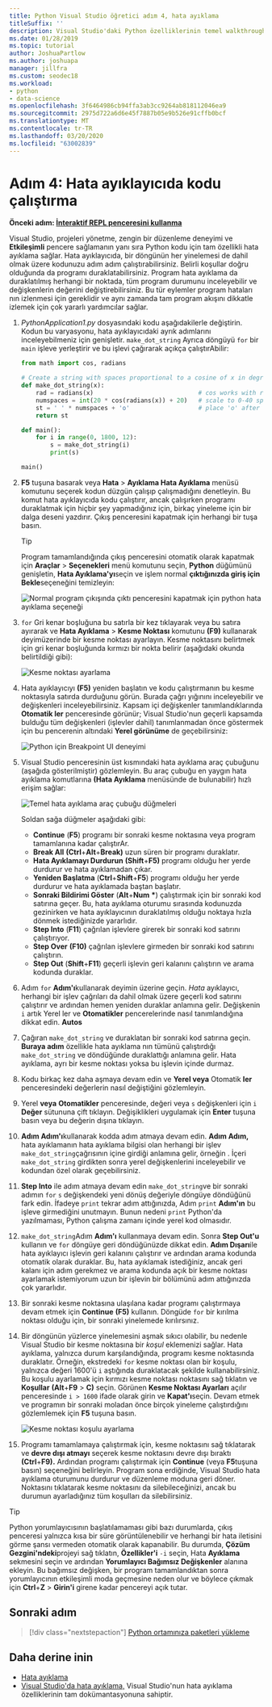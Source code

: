 ```yaml
---
title: Python Visual Studio öğretici adım 4, hata ayıklama
titleSuffix: ''
description: Visual Studio'daki Python özelliklerinin temel walkthrough'unun 4.
ms.date: 01/28/2019
ms.topic: tutorial
author: JoshuaPartlow
ms.author: joshuapa
manager: jillfra
ms.custom: seodec18
ms.workload:
- python
- data-science
ms.openlocfilehash: 3f6464986cb94ffa3ab3cc9264ab818112046ea9
ms.sourcegitcommit: 2975d722a6d6e45f7887b05e9b526e91cffb0bcf
ms.translationtype: MT
ms.contentlocale: tr-TR
ms.lasthandoff: 03/20/2020
ms.locfileid: "63002839"
---
```

# <a name="step-4-run-code-in-the-debugger"></a>Adım 4: Hata ayıklayıcıda kodu çalıştırma

**Önceki adım: [İnteraktif REPL penceresini kullanma](tutorial-working-with-python-in-visual-studio-step-03-interactive-repl.md)**

Visual Studio, projeleri yönetme, zengin bir düzenleme deneyimi ve **Etkileşimli** pencere sağlamanın yanı sıra Python kodu için tam özellikli hata ayıklama sağlar. Hata ayıklayıcıda, bir döngünün her yinelemesi de dahil olmak üzere kodunuzu adım adım çalıştırabilirsiniz. Belirli koşullar doğru olduğunda da programı duraklatabilirsiniz. Program hata ayıklama da duraklatılmış herhangi bir noktada, tüm program durumunu inceleyebilir ve değişkenlerin değerini değiştirebilirsiniz. Bu tür eylemler program hataları nın izlenmesi için gereklidir ve aynı zamanda tam program akışını dikkatle izlemek için çok yararlı yardımcılar sağlar.

1. *PythonApplication1.py* dosyasındaki kodu aşağıdakilerle değiştirin. Kodun bu varyasyonu, hata ayıklayıcıdaki ayrık adımlarını inceleyebilmeniz için genişletir. `make_dot_string` Ayrıca döngüyü `for` bir `main` işleve yerleştirir ve bu işlevi çağırarak açıkça çalıştırAbilir:

    ```python
    from math import cos, radians

    # Create a string with spaces proportional to a cosine of x in degrees
    def make_dot_string(x):
        rad = radians(x)                             # cos works with radians
        numspaces = int(20 * cos(radians(x)) + 20)   # scale to 0-40 spaces
        st = ' ' * numspaces + 'o'                   # place 'o' after the spaces
        return st

    def main():
        for i in range(0, 1800, 12):
            s = make_dot_string(i)
            print(s)

    main()
    ```

1. **F5** tuşuna basarak veya **Hata** > **Ayıklama Hata Ayıklama** menüsü komutunu seçerek kodun düzgün çalışıp çalışmadığını denetleyin. Bu komut hata ayıklayıcıda kodu çalıştırır, ancak çalışırken programı duraklatmak için hiçbir şey yapmadığınız için, birkaç yineleme için bir dalga deseni yazdırır. Çıkış penceresini kapatmak için herhangi bir tuşa basın.

    > [!Tip]
    > Program tamamlandığında çıkış penceresini otomatik olarak kapatmak için **Araçlar** > **Seçenekleri** menü komutunu seçin, **Python** düğümünü genişletin, **Hata Ayıklama'yı**seçin ve işlem normal **çıktığınızda giriş için Bekle**seçeneğini temizleyin:
    >
    > ![Normal program çıkışında çıktı penceresini kapatmak için python hata ayıklama seçeneği](media/vs-getting-started-python-22-debugging5.png)

1. `for` Gri kenar boşluğuna bu satırla bir kez tıklayarak veya bu satıra ayırarak ve **Hata Ayıklama** > **Kesme Noktası** komutunu **(F9)** kullanarak deyimüzerinde bir kesme noktası ayarlayın. Kesme noktasını belirtmek için gri kenar boşluğunda kırmızı bir nokta belirir (aşağıdaki okunda belirtildiği gibi):

    ![Kesme noktası ayarlama](media/vs-getting-started-python-18-debugging1.png)

1. Hata ayıklayıcıyı **(F5)** yeniden başlatın ve kodu çalıştırmanın bu kesme noktasıyla satırda durduğunu görün. Burada çağrı yığınını inceleyebilir ve değişkenleri inceleyebilirsiniz. Kapsam içi değişkenler tanımlandıklarında **Otomatik ler** penceresinde görünür; Visual Studio'nun geçerli kapsamda bulduğu tüm değişkenleri (işlevler dahil) tanımlanmadan önce göstermek için bu pencerenin altındaki **Yerel görünüme** de geçebilirsiniz:

    ![Python için Breakpoint UI deneyimi](media/vs-getting-started-python-19-debugging2b.png)

1. Visual Studio penceresinin üst kısmındaki hata ayıklama araç çubuğunu (aşağıda gösterilmiştir) gözlemleyin. Bu araç çubuğu en yaygın hata ayıklama komutlarına **(Hata Ayıklama** menüsünde de bulunabilir) hızlı erişim sağlar:

    ![Temel hata ayıklama araç çubuğu düğmeleri](media/vs-getting-started-python-20-debugging3.png)

    Soldan sağa düğmeler aşağıdaki gibi:
    - **Continue** (**F5**) programı bir sonraki kesme noktasına veya program tamamlanına kadar çalıştırAr.
    - **Break All** **(Ctrl**+**Alt**+**Break)** uzun süren bir programı duraklatır.
    - **Hata Ayıklamayı Durdurun** **(Shift**+**F5)** programı olduğu her yerde durdurur ve hata ayıklamadan çıkar.
    - **Yeniden Başlatma** (**Ctrl**+**Shift**+**F5**) programı olduğu her yerde durdurur ve hata ayıklamada baştan başlatır.
    - **Sonraki Bildirimi Göster** (**Alt**+**Num** **&#42;**) çalıştırmak için bir sonraki kod satırına geçer. Bu, hata ayıklama oturumu sırasında kodunuzda gezinirken ve hata ayıklayıcının duraklatılmış olduğu noktaya hızla dönmek istediğinizde yararlıdır.
    - **Step Into** (**F11**) çağrılan işlevlere girerek bir sonraki kod satırını çalıştırıyor.
    - **Step Over** **(F10)** çağrılan işlevlere girmeden bir sonraki kod satırını çalıştırın.
    - **Step Out** (**Shift**+**F11**) geçerli işlevin geri kalanını çalıştırın ve arama kodunda duraklar.

1. Adım `for` **Adım'ı**kullanarak deyimin üzerine geçin. *Hata* ayıklayıcı, herhangi bir işlev çağrıları da dahil olmak üzere geçerli kod satırını çalıştırır ve ardından hemen yeniden duraklar anlamına gelir. Değişkenin `i` artık Yerel ler ve **Otomatikler** pencerelerinde nasıl tanımlandığına dikkat edin. **Autos**

1. Çağıran `make_dot_string` ve duraklatan bir sonraki kod satırına geçin. **Buraya adım** özellikle hata ayıklama nın tümünü çalıştırdığı `make_dot_string` ve döndüğünde duraklattığı anlamına gelir. Hata ayıklama, ayrı bir kesme noktası yoksa bu işlevin içinde durmaz.

1. Kodu birkaç kez daha aşmaya devam edin ve **Yerel veya** Otomatik **ler** penceresindeki değerlerin nasıl değiştiğini gözlemleyin.

1. Yerel **veya** **Otomatikler** penceresinde, değeri veya `s` değişkenleri için `i` **Değer** sütununa çift tıklayın. Değişiklikleri uygulamak için **Enter** tuşuna basın veya bu değerin dışına tıklayın.

1. **Adım Adım'ı**kullanarak kodda adım atmaya devam edin. **Adım Adım,** hata ayıklamanın hata ayıklama bilgisi olan herhangi bir işlev `make_dot_string`çağrısının içine girdiği anlamına gelir, örneğin . İçeri `make_dot_string` girdikten sonra yerel değişkenlerini inceleyebilir ve kodundan özel olarak geçebilirsiniz.

1. **Step Into** ile adım atmaya devam edin `make_dot_string`ve bir sonraki adımın `for` `s` değişkendeki yeni dönüş değeriyle döngüye döndüğünü fark edin. İfadeye `print` tekrar adım attığınızda, Adım `print` **Adım'ın** bu işleve girmediğini unutmayın. Bunun nedeni `print` Python'da yazılmaması, Python çalışma zamanı içinde yerel kod olmasıdır.

1. `make_dot_string`Adım **Adım'ı** kullanmaya devam edin. Sonra **Step Out'u** kullanın ve `for` döngüye geri döndüğünüzde dikkat edin. **Adım Dışarı**ile hata ayıklayıcı işlevin geri kalanını çalıştırır ve ardından arama kodunda otomatik olarak duraklar. Bu, hata ayıklamak istediğiniz, ancak geri kalanı için adım gerekmez ve arama kodunda açık bir kesme noktası ayarlamak istemiyorum uzun bir işlevin bir bölümünü adım attığınızda çok yararlıdır.

1. Bir sonraki kesme noktasına ulaşılana kadar programı çalıştırmaya devam etmek için **Continue** **(F5)** kullanın. Döngüde `for` bir kırılma noktası olduğu için, bir sonraki yinelemede kırılırsınız.

1. Bir döngünün yüzlerce yinelemesini aşmak sıkıcı olabilir, bu nedenle Visual Studio bir kesme noktasına bir *koşul* eklemenizi sağlar. Hata ayıklama, yalnızca durum karşılandığında, programı kesme noktasında duraklatır. Örneğin, ekstredeki `for` kesme noktası olan bir koşulu, yalnızca değeri 1600'ü `i` aştığında duraklatacak şekilde kullanabilirsiniz. Bu koşulu ayarlamak için kırmızı kesme noktası noktasını sağ tıklatın ve **Koşullar** **(Alt**+**F9** > **C)** seçin. Görünen **Kesme Noktası Ayarları** açılır penceresinde `i > 1600` ifade olarak girin ve **Kapat'ı**seçin. Devam etmek ve programın bir sonraki moladan önce birçok yineleme çalıştırdığını gözlemlemek için **F5** tuşuna basın.

    ![Kesme noktası koşulu ayarlama](media/vs-getting-started-python-21-debugging4.png)

1. Programı tamamlamaya çalıştırmak için, kesme noktasını sağ tıklatarak ve **devre dışı atmayı** seçerek kesme noktasını devre dışı bıraktı **(Ctrl**+**F9).** Ardından programı çalıştırmak için **Continue** (veya **F5**tuşuna basın) seçeneğini belirleyin. Program sona erdiğinde, Visual Studio hata ayıklama oturumunu durdurur ve düzenleme moduna geri döner. Noktasını tıklatarak kesme noktasını da silebileceğinizi, ancak bu durumun ayarladığınız tüm koşulları da silebilirsiniz.

> [!Tip]
> Python yorumlayıcısının başlatılamaması gibi bazı durumlarda, çıkış penceresi yalnızca kısa bir süre görüntülenebilir ve herhangi bir hata iletisini görme şansı vermeden otomatik olarak kapanabilir. Bu durumda, **Çözüm Gezgini'ndeki**projeyi sağ tıklatın, **Özellikler'i** `-i` seçin, Hata **Ayıklama** sekmesini seçin ve ardından **Yorumlayıcı Bağımsız Değişkenler** alanına ekleyin. Bu bağımsız değişken, bir program tamamlandıktan sonra yorumlayıcının etkileşimli moda geçmesine neden olur ve böylece çıkmak için **Ctrl**+**Z** > **Girin'i** girene kadar pencereyi açık tutar.

## <a name="next-step"></a>Sonraki adım

> [!div class="nextstepaction"]
> [Python ortamınıza paketleri yükleme](tutorial-working-with-python-in-visual-studio-step-05-installing-packages.md)

## <a name="go-deeper"></a>Daha derine inin

- [Hata ayıklama](debugging-python-in-visual-studio.md)
- [Visual Studio'da hata ayıklama,](../debugger/debugger-feature-tour.md) Visual Studio'nun hata ayıklama özelliklerinin tam dokümantasyonuna sahiptir.
